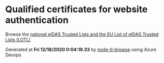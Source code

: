 # Qualified certificates for website authentication 
 Browse the [national eIDAS Trusted Lists and the EU List of eIDAS Trusted Lists (LOTL)](https://webgate.ec.europa.eu/tl-browser/#/) 
 
 
Generated at **Fri 12/18/2020  0:04:19.33** by [node-tl-browse](https://github.com/ymedlop/node-tl-browser) using Azure Devops 
